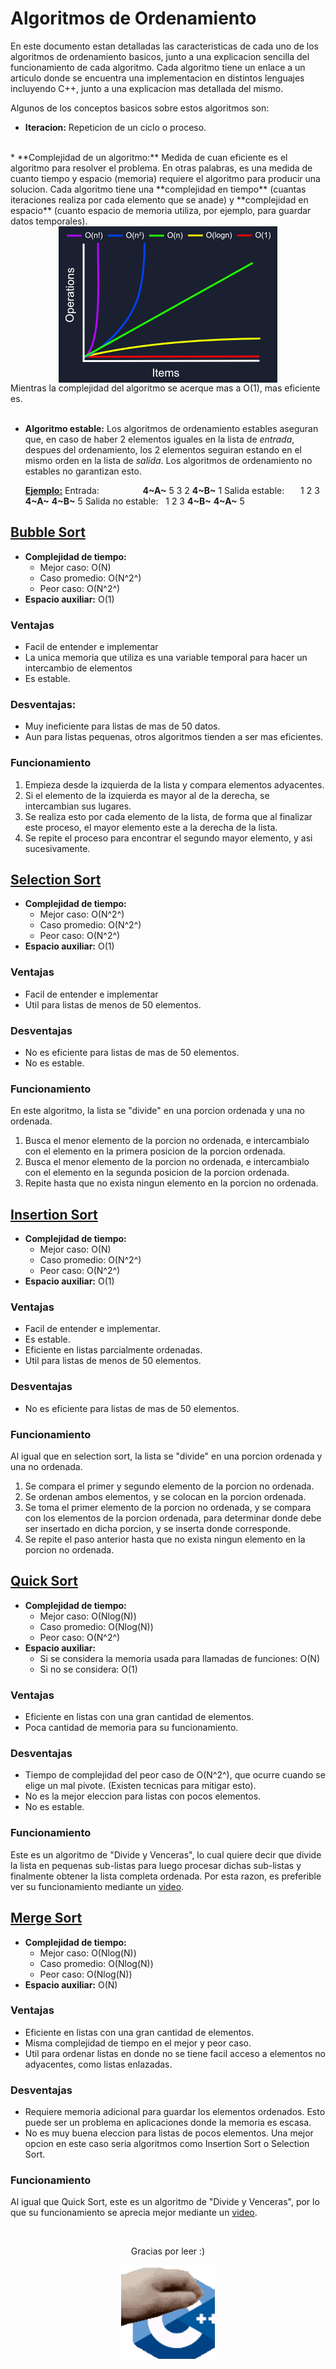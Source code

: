 # Algoritmos de Ordenamiento

En este documento estan detalladas las caracteristicas de cada uno de los algoritmos de ordenamiento basicos, junto a una explicacion sencilla del funcionamiento de cada algoritmo. Cada algoritmo tiene un enlace a un articulo donde se encuentra una implementacion en distintos lenguajes incluyendo C++, junto a una explicacion mas detallada del mismo.

Algunos de los conceptos basicos sobre estos algoritmos son:

* **Iteracion:** Repeticion de un ciclo o proceso.
<br>
* **Complejidad de un algoritmo:** Medida de cuan eficiente es el algoritmo para resolver el problema. En otras palabras, es una medida de cuanto tiempo y espacio (memoria) requiere el algoritmo para producir una solucion. Cada algoritmo tiene una **complejidad en tiempo** (cuantas iteraciones realiza por cada elemento que se anade) y **complejidad en espacio** (cuanto espacio de memoria utiliza, por ejemplo, para guardar datos temporales).

<br>
<img src="./Images/complexity_types_esp.jpg" height=250 style="display:block; width:250; margin:auto"></img>
<span style="display:table; margin:auto">Mientras la complejidad del algoritmo se acerque mas a O(1), mas eficiente es.</span>
<br>

* **Algoritmo estable:** Los algoritmos de ordenamiento estables aseguran que, en caso de haber 2 elementos iguales en la lista de *entrada*, despues del ordenamiento, los 2 elementos seguiran estando en el mismo orden en la lista de *salida*. Los algoritmos de ordenamiento no estables no garantizan esto.

    **<u>Ejemplo:</u>**
    Entrada: &ensp; &ensp; &ensp; &ensp; &ensp; &ensp; **4~A~** 5 3 2 **4~B~** 1
    Salida estable: &ensp; &ensp; 1 2 3 **4~A~** **4~B~** 5
    Salida no estable: &nbsp; 1 2 3 **4~B~** **4~A~** 5

## [Bubble Sort](https://www.geeksforgeeks.org/bubble-sort/)

* **Complejidad de tiempo:**
    * Mejor caso: O(N)
    * Caso promedio: O(N^2^)
    * Peor caso: O(N^2^)
* **Espacio auxiliar:** O(1)

### Ventajas
* Facil de entender e implementar
* La unica memoria que utiliza es una variable temporal para hacer un intercambio de elementos
* Es estable.

### Desventajas:
* Muy ineficiente para listas de mas de 50 datos.
* Aun para listas pequenas, otros algoritmos tienden a ser mas eficientes.

### Funcionamiento
1. Empieza desde la izquierda de la lista y compara elementos adyacentes.
2. Si el elemento de la izquierda es mayor al de la derecha, se intercambian sus lugares.
3. Se realiza esto por cada elemento de la lista, de forma que al finalizar este proceso, el mayor elemento este a la derecha de la lista.
4. Se repite el proceso para encontrar el segundo mayor elemento, y asi sucesivamente.

## [Selection Sort](https://www.geeksforgeeks.org/selection-sort/)

* **Complejidad de tiempo:**
    * Mejor caso: O(N^2^)
    * Caso promedio: O(N^2^)
    * Peor caso: O(N^2^)
* **Espacio auxiliar:** O(1)

### Ventajas
* Facil de entender e implementar
* Util para listas de menos de 50 elementos.

### Desventajas
* No es eficiente para listas de mas de 50 elementos.
* No es estable.

### Funcionamiento
En este algoritmo, la lista se "divide" en una porcion ordenada y una no ordenada.

1. Busca el menor elemento de la porcion no ordenada, e intercambialo con el elemento en la primera posicion de la porcion ordenada.
2. Busca el menor elemento de la porcion no ordenada, e intercambialo con el elemento en la segunda posicion de la porcion ordenada.
3. Repite hasta que no exista ningun elemento en la porcion no ordenada.

## [Insertion Sort](https://www.geeksforgeeks.org/insertion-sort/)

* **Complejidad de tiempo:**
    * Mejor caso: O(N)
    * Caso promedio: O(N^2^)
    * Peor caso: O(N^2^)
* **Espacio auxiliar:** O(1)

### Ventajas
* Facil de entender e implementar.
* Es estable.
* Eficiente en listas parcialmente ordenadas.
* Util para listas de menos de 50 elementos.

### Desventajas
* No es eficiente para listas de mas de 50 elementos.

### Funcionamiento
Al igual que en selection sort, la lista se "divide" en una porcion ordenada y una no ordenada.

1. Se compara el primer y segundo elemento de la porcion no ordenada.
2. Se ordenan ambos elementos, y se colocan en la porcion ordenada.
3. Se toma el primer elemento de la porcion no ordenada, y se compara con los elementos de la porcion ordenada, para determinar donde debe ser insertado en dicha porcion, y se inserta donde corresponde.
4. Se repite el paso anterior hasta que no exista ningun elemento en la porcion no ordenada.

## [Quick Sort](https://www.geeksforgeeks.org/quick-sort/)

* **Complejidad de tiempo:**
    * Mejor caso: O(Nlog(N))
    * Caso promedio: O(Nlog(N))
    * Peor caso: O(N^2^)
* **Espacio auxiliar:**
    * Si se considera la memoria usada para llamadas de funciones: O(N)
    * Si no se considera: O(1)

### Ventajas
* Eficiente en listas con una gran cantidad de elementos.
* Poca cantidad de memoria para su funcionamiento.

### Desventajas
* Tiempo de complejidad del peor caso de O(N^2^), que ocurre cuando se elige un mal pivote. (Existen tecnicas para mitigar esto).
* No es la mejor eleccion para listas con pocos elementos.
* No es estable.

### Funcionamiento
Este es un algoritmo de "Divide y Venceras", lo cual quiere decir que divide la lista en pequenas sub-listas para luego procesar dichas sub-listas y finalmente obtener la lista completa ordenada. Por esta razon, es preferible ver su funcionamiento mediante un [video](https://www.youtube.com/watch?v=Vtckgz38QHs).

## [Merge Sort](https://www.geeksforgeeks.org/merge-sort/)

* **Complejidad de tiempo:**
    * Mejor caso: O(Nlog(N))
    * Caso promedio: O(Nlog(N))
    * Peor caso: O(Nlog(N))
* **Espacio auxiliar:** O(N)

### Ventajas
* Eficiente en listas con una gran cantidad de elementos.
* Misma complejidad de tiempo en el mejor y peor caso.
* Util para ordenar listas en donde no se tiene facil acceso a elementos no adyacentes, como listas enlazadas.

### Desventajas
* Requiere memoria adicional para guardar los elementos ordenados. Esto puede ser un problema en aplicaciones donde la memoria es escasa.
* No es muy buena eleccion para listas de pocos elementos. Una mejor opcion en este caso seria algoritmos como Insertion Sort o Selection Sort.

### Funcionamiento
Al igual que Quick Sort, este es un algoritmo de "Divide y Venceras", por lo que su funcionamiento se aprecia mejor mediante un [video](https://www.youtube.com/watch?v=3j0SWDX4AtU).

<br>

<span style="display:table; margin:auto">Gracias por leer :)</span>

<img src="./Images/cpp-pet.gif" height=150 style="display:block; width:250; margin:auto"></img>